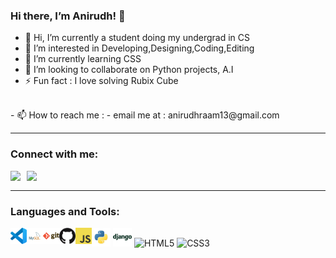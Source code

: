 ### Hi there, I’m Anirudh! 👋

- 👋 Hi, I’m currently a student doing my undergrad in CS
- 👀 I’m interested in Developing,Designing,Coding,Editing
- 🌱 I’m currently learning CSS
- 💞️ I’m looking to collaborate on Python projects, A.I
- ⚡ Fun fact : I love solving Rubix Cube
<br />
- 📫 How to reach me :
  - email me at : anirudhraam13@gmail.com
 <hr>
 
 ### Connect with me:

[<img align="left" width="26px" src="https://store-images.s-microsoft.com/image/apps.50484.9007199266244427.4d45042b-d7a5-4a83-be66-97779553b24d.2c71c1ea-c28f-4dd1-b72d-c43cdd3476f4" />][twitter]
[<img align="left" width="26px" src="https://cdn.jsdelivr.net/npm/simple-icons@v3/icons/instagram.svg" />][instagram]

<br />
<hr>

### Languages and Tools:

<code><img height=30 src="https://raw.githubusercontent.com/github/explore/80688e429a7d4ef2fca1e82350fe8e3517d3494d/topics/python/python.png"></code>
<code><img height=30 src="https://raw.githubusercontent.com/github/explore/80688e429a7d4ef2fca1e82350fe8e3517d3494d/topics/django/django.png"></code>
<a><img alt="HTML5" src="https://img.shields.io/badge/HTML-0d1017?style=for-the-badge&logo=html5&logoColor=f06524"></a>
<a><img alt="CSS3" src="https://img.shields.io/badge/CSS-0d1017?&style=for-the-badge&logo=css3&logoColor=3cb2e0"></a>
<a><img align="left" alt="Visual Studio Code" width="26px" src="https://raw.githubusercontent.com/github/explore/80688e429a7d4ef2fca1e82350fe8e3517d3494d/topics/visual-studio-code/visual-studio-code.png"></a>
<a><img align="left" alt="MySQL" width="26px" src="https://raw.githubusercontent.com/github/explore/80688e429a7d4ef2fca1e82350fe8e3517d3494d/topics/mysql/mysql.png" /></a>
<a><img align="left" alt="Git" width="26px" src="https://raw.githubusercontent.com/github/explore/80688e429a7d4ef2fca1e82350fe8e3517d3494d/topics/git/git.png" /></a>
<a><img align="left" alt="GitHub" width="26px" src="https://raw.githubusercontent.com/github/explore/78df643247d429f6cc873026c0622819ad797942/topics/github/github.png" /></a>
<a><img align="left" alt="JavaScript" width="26px" src="https://raw.githubusercontent.com/github/explore/80688e429a7d4ef2fca1e82350fe8e3517d3494d/topics/javascript/javascript.png" /></a>


[twitter]: https://twitter.com/RAnirudh5
[instagram]:https://www.instagram.com/anirudh_13_/
